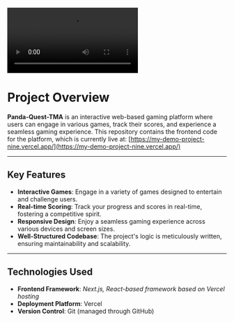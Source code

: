 ![Video Demo](https://github.com/RaGR/Panda-Quest-TMA/blob/master/static/Panda_Quest_DEMOvideo.mp4)
# Project Overview

**Panda-Quest-TMA** is an interactive web-based gaming platform where users can engage in various games, track their scores, and experience a seamless gaming experience. This repository contains the frontend code for the platform, which is currently live at: [https://my-demo-project-nine.vercel.app/](https://my-demo-project-nine.vercel.app/)

---

## Key Features

- **Interactive Games**: Engage in a variety of games designed to entertain and challenge users.
- **Real-time Scoring**: Track your progress and scores in real-time, fostering a competitive spirit.
- **Responsive Design**: Enjoy a seamless gaming experience across various devices and screen sizes.
- **Well-Structured Codebase**: The project's logic is meticulously written, ensuring maintainability and scalability.

---

## Technologies Used

- **Frontend Framework**: *Next.js, React-based framework based on Vercel hosting*  
- **Deployment Platform**: Vercel  
- **Version Control**: Git (managed through GitHub)
